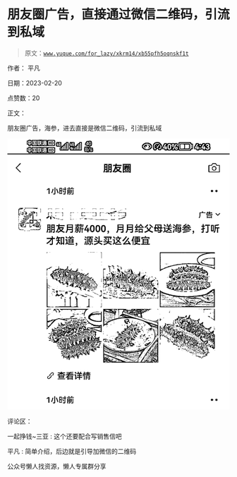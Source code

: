 # 朋友圈广告，直接通过微信二维码，引流到私域

> 原文：[`www.yuque.com/for_lazy/xkrm14/xb55pfh5oqnskf1t`](https://www.yuque.com/for_lazy/xkrm14/xb55pfh5oqnskf1t)



作者： 平凡



日期：2023-02-20



点赞数：20



正文：



朋友圈广告，海参，进去直接是微信二维码，引流到私域



![](img/01cdc6968f9d145761d96f9853cc43e1.png)  

评论区：



一起挣钱~三亚 : 这个还要配合写销售信吧



平凡 : 简单介绍，后边就是引导加微信的二维码



公众号懒人找资源，懒人专属群分享

